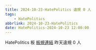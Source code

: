 ```yaml
---
title: 2024-10-23-HatePolitics 違規 0 人
tags:
    - HatePolitics
abbrlink: 2024-10-23-HatePolitics
date: HatePolitics-2024-10-23 12:00:00
---
```

HatePolitics 板 [板規連結](https://www.ptt.cc/bbs/HatePolitics/M.1617115262.A.D60.html)
昨天違規 0 人
